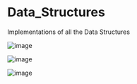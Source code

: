 # Data_Structures
Implementations of all the Data Structures 

![image](https://github.com/user-attachments/assets/99d1f0c1-2dad-4af7-97ea-27e0388f0a09)

![image](https://i.pinimg.com/originals/6c/ec/43/6cec43366597fe72f85b8a81f9ecb455.gif) 

![image](https://fullyunderstood.com/wp-content/uploads/2020/02/stack.gif)
